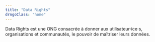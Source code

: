 ```yaml
---
title: "Data Rights"
drngoClass: "home"
---
```


Data Rights est une ONG consacrée à donner aux utilisateur⋅ice⋅s, organisations et communautés, le pouvoir de maîtriser leurs données.
